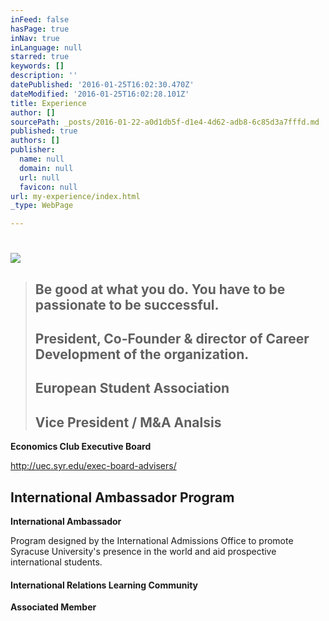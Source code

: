 ```yaml
---
inFeed: false
hasPage: true
inNav: true
inLanguage: null
starred: true
keywords: []
description: ''
datePublished: '2016-01-25T16:02:30.470Z'
dateModified: '2016-01-25T16:02:28.101Z'
title: Experience
author: []
sourcePath: _posts/2016-01-22-a0d1db5f-d1e4-4d62-adb8-6c85d3a7fffd.md
published: true
authors: []
publisher:
  name: null
  domain: null
  url: null
  favicon: null
url: my-experience/index.html
_type: WebPage

---
```

# 

## ![](https://s3-us-west-2.amazonaws.com/the-grid-img/p/97d6e4ef83514a0d4dd692f8b022944a6f40c05c.jpg)

> ## Be good at what you do. You have to be passionate to be successful.
> 
> ## 
> 
> ## 
> 
> ## 
> 
> ## 
> 
> ## President, Co-Founder & director of Career Development of the organization.
> 
> ## **European Student Association**
> 
> ## 
> 
> ## Vice President / M&A Analsis

**Economics Club Executive Board**

http://uec.syr.edu/exec-board-advisers/

## 

## International Ambassador Program

**International Ambassador**

Program designed by the International Admissions Office to promote Syracuse University's presence in the world and aid prospective international students.

#### International Relations Learning Community

**Associated Member**